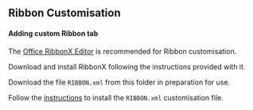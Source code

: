 ## Ribbon Customisation

#### Adding custom Ribbon tab

The [Office RibbonX Editor](https://github.com/fernandreu/office-ribbonx-editor/releases/tag/v1.9.0) is recommended for Ribbon customisation.  

Download and install RibbonX following the instructions provided with it.  

Download the file `RIBBON.xml` from this folder in preparation for use.  

Follow the [instructions](RibbonCustomisation.md) to install the `RIBBON.xml` customisation file.



